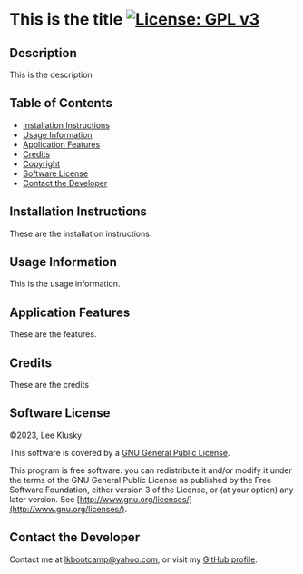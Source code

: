 # This is the title [![License: GPL v3](https://img.shields.io/badge/License-GPLv3-blue.svg)](https://www.gnu.org/licenses/gpl-3.0)

## Description

This is the description


## Table of Contents


* [Installation Instructions](#installation-instructions)
* [Usage Information](#usage-information)
* [Application Features](#application-features)
* [Credits](#credits)
* [Copyright](#copyright)
* [Software License](#software-license)
* [Contact the Developer](#contact-the-developer)

## Installation Instructions

These are the installation instructions.


## Usage Information

This is the usage information.


## Application Features

These are the features.


## Credits

These are the credits


## Software License

©2023, Lee Klusky

This software is covered by a [GNU General Public License](https://www.gnu.org/licenses/gpl-3.0).

This program is free software: you can redistribute it and/or modify it under the terms of the GNU General Public License as published by the Free Software Foundation, either version 3 of the License, or (at your option) any later version. See [http://www.gnu.org/licenses/](http://www.gnu.org/licenses/).

## Contact the Developer

Contact me at <a href="mailto:lkbootcamp@yahoo.com">lkbootcamp@yahoo.com</a>, or visit my [GitHub profile](https://www.github.com/lkalliance).
